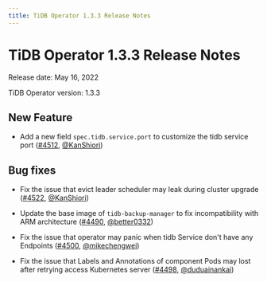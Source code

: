 ```yaml
---
title: TiDB Operator 1.3.3 Release Notes
---
```


# TiDB Operator 1.3.3 Release Notes

Release date: May 16, 2022

TiDB Operator version: 1.3.3

## New Feature

- Add a new field `spec.tidb.service.port` to customize the tidb service port ([#4512](https://github.com/pingcap/tidb-operator/pull/4512), [@KanShiori](https://github.com/KanShiori))

## Bug fixes

- Fix the issue that evict leader scheduler may leak during cluster upgrade ([#4522](https://github.com/pingcap/tidb-operator/pull/4522), [@KanShiori](https://github.com/KanShiori))

- Update the base image of `tidb-backup-manager` to fix incompatibility with ARM architecture ([#4490](https://github.com/pingcap/tidb-operator/pull/4490), [@better0332](https://github.com/better0332))

- Fix the issue that operator may panic when tidb Service don't have any Endpoints ([#4500](https://github.com/pingcap/tidb-operator/pull/4500), [@mikechengwei](https://github.com/mikechengwei))

- Fix the issue that Labels and Annotations of component Pods may lost after retrying access Kubernetes server ([#4498](https://github.com/pingcap/tidb-operator/pull/4498), [@duduainankai](https://github.com/duduainankai))
